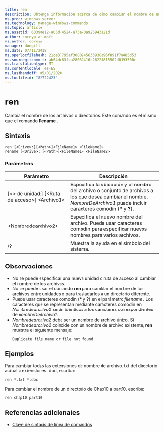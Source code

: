 ```yaml
---
title: ren
description: Obtenga información acerca de cómo cambiar el nombre de un archivo o directorio con el comando Ren.
ms.prod: windows-server
ms.technology: manage-windows-commands
ms.topic: article
ms.assetid: 60398e12-a05d-4524-a73a-0a925943e21d
author: coreyp-at-msft
ms.author: coreyp
manager: dongill
ms.date: 07/11/2018
ms.openlocfilehash: 21ce37795af3080245633938e96f891f7a485d53
ms.sourcegitcommit: ab64dc83fca28039416c26226815502d0193500c
ms.translationtype: MT
ms.contentlocale: es-ES
ms.lasthandoff: 05/01/2020
ms.locfileid: "82722423"
---
```

# <a name="ren"></a>ren

Cambia el nombre de los archivos o directorios. Este comando es el mismo que el comando **Rename** .



## <a name="syntax"></a>Sintaxis

```
ren [<Drive>:][<Path>]<FileName1> <FileName2>
rename [<Drive>:][<Path>]<FileName1> <FileName2>
```

### <a name="parameters"></a>Parámetros

|Parámetro|Descripción|
|---------|-----------|
|[\<> de unidad:] [\<Ruta de acceso>] \<Archivo1>|Especifica la ubicación y el nombre del archivo o conjunto de archivos a los que desea cambiar el nombre. *NombreDeArchivo1* puede incluir caracteres comodín (**&#42;** y **?**).|
|\<Nombredearchivo2>|Especifica el nuevo nombre del archivo. Puede usar caracteres comodín para especificar nuevos nombres para varios archivos.|
|/?|Muestra la ayuda en el símbolo del sistema.|

## <a name="remarks"></a>Observaciones

- No se puede especificar una nueva unidad o ruta de acceso al cambiar el nombre de los archivos.
- No se puede usar el comando **ren** para cambiar el nombre de los archivos entre unidades o para trasladarlos a un directorio diferente.
- Puede usar caracteres comodín (**&#42;** y **?**) en el parámetro *filename* . Los caracteres que se representan mediante caracteres comodín en *Nombredearchivo2* serán idénticos a los caracteres correspondientes de *nombreDeArchivo1*.
- *Nombredearchivo2* debe ser un nombre de archivo único. Si *Nombredearchivo2* coincide con un nombre de archivo existente, **ren** muestra el siguiente mensaje:  
  ```
  Duplicate file name or file not found
  ```

## <a name="examples"></a><a name="BKMK_examples"></a>Ejemplos

Para cambiar todas las extensiones de nombre de archivo. txt del directorio actual a extensiones. doc, escriba:
```
ren *.txt *.doc 
```
Para cambiar el nombre de un directorio de Chap10 a part10, escriba:
```
ren chap10 part10 
```

## <a name="additional-references"></a>Referencias adicionales

- [Clave de sintaxis de línea de comandos](command-line-syntax-key.md)